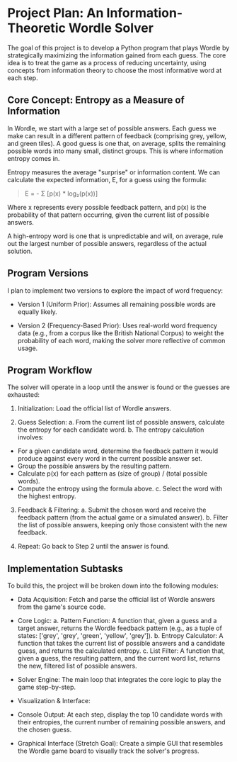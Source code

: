 # Project Plan: An Information-Theoretic Wordle Solver
The goal of this project is to develop a Python program that plays Wordle by strategically maximizing the information gained from each guess. The core idea is to treat the game as a process of reducing uncertainty, using concepts from information theory to choose the most informative word at each step.

## Core Concept: Entropy as a Measure of Information
In Wordle, we start with a large set of possible answers. Each guess we make can result in a different pattern of feedback (comprising grey, yellow, and green tiles). A good guess is one that, on average, splits the remaining possible words into many small, distinct groups. This is where information entropy comes in.

Entropy measures the average "surprise" or information content. We can calculate the expected information, E, for a guess using the formula:

>  E = - Σ [p(x) * log₂(p(x))] 

Where x represents every possible feedback pattern, and p(x) is the probability of that pattern occurring, given the current list of possible answers.

A high-entropy word is one that is unpredictable and will, on average, rule out the largest number of possible answers, regardless of the actual solution.

## Program Versions
I plan to implement two versions to explore the impact of word frequency:

- Version 1 (Uniform Prior): Assumes all remaining possible words are equally likely.

- Version 2 (Frequency-Based Prior): Uses real-world word frequency data (e.g., from a corpus like the British National Corpus) to weight the probability of each word, making the solver more reflective of common usage.

## Program Workflow
The solver will operate in a loop until the answer is found or the guesses are exhausted:

1. Initialization: Load the official list of Wordle answers.

2. Guess Selection:
a. From the current list of possible answers, calculate the entropy for each candidate word.
b. The entropy calculation involves:
  - For a given candidate word, determine the feedback pattern it would produce against every word in the current possible answer set.
  - Group the possible answers by the resulting pattern.
  - Calculate p(x) for each pattern as (size of group) / (total possible words).
  - Compute the entropy using the formula above.
c. Select the word with the highest entropy.

3. Feedback & Filtering:
a. Submit the chosen word and receive the feedback pattern (from the actual game or a simulated answer).
b. Filter the list of possible answers, keeping only those consistent with the new feedback.

4. Repeat: Go back to Step 2 until the answer is found.

## Implementation Subtasks
To build this, the project will be broken down into the following modules:

- Data Acquisition: Fetch and parse the official list of Wordle answers from the game's source code.

- Core Logic:
a. Pattern Function: A function that, given a guess and a target answer, returns the Wordle feedback pattern (e.g., as a tuple of states: ['grey', 'grey', 'green', 'yellow', 'grey']).
b. Entropy Calculator: A function that takes the current list of possible answers and a candidate guess, and returns the calculated entropy.
c. List Filter: A function that, given a guess, the resulting pattern, and the current word list, returns the new, filtered list of possible answers.

- Solver Engine: The main loop that integrates the core logic to play the game step-by-step.

- Visualization & Interface:

- Console Output: At each step, display the top 10 candidate words with their entropies, the current number of remaining possible answers, and the chosen guess.

- Graphical Interface (Stretch Goal): Create a simple GUI that resembles the Wordle game board to visually track the solver's progress.
